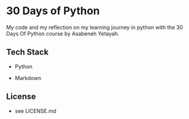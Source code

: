 # 30 Days of Python

My code and my reflection on my learning journey in python with the 30 Days Of Python course by Asabeneh Yetayah.

## Tech Stack

- Python

* Markdown

## License

- see LICENSE.md

